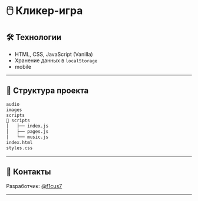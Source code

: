 # 🖱️ Кликер-игра


## 🛠️ Технологии

- HTML, CSS, JavaScript (Vanilla) 
- Хранение данных в `localStorage`
- mobile

---

## 📁 Структура проекта

```bash
audio         
images      
scripts        
📁 scripts 
│   ├── index.js
│   ├── pages.js
│   └── music.js 
index.html
styles.css
```

---

## 🤝 Контакты

Разработчик: [@f1cus7](https://github.com/f1cus7)  

---
